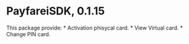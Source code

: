 # PayfareiSDK, 0.1.15
 This package provide:
    * Activation phisycal card.
    * View Virtual card.
    * Change PIN card.
